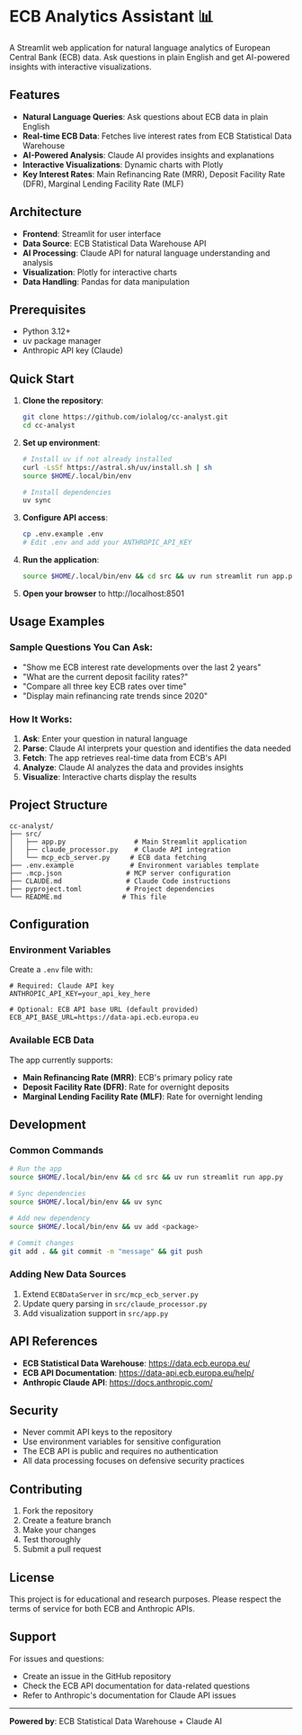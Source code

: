 # ECB Analytics Assistant 📊

A Streamlit web application for natural language analytics of European Central Bank (ECB) data. Ask questions in plain English and get AI-powered insights with interactive visualizations.

## Features

- **Natural Language Queries**: Ask questions about ECB data in plain English
- **Real-time ECB Data**: Fetches live interest rates from ECB Statistical Data Warehouse
- **AI-Powered Analysis**: Claude AI provides insights and explanations
- **Interactive Visualizations**: Dynamic charts with Plotly
- **Key Interest Rates**: Main Refinancing Rate (MRR), Deposit Facility Rate (DFR), Marginal Lending Facility Rate (MLF)

## Architecture

- **Frontend**: Streamlit for user interface
- **Data Source**: ECB Statistical Data Warehouse API
- **AI Processing**: Claude API for natural language understanding and analysis
- **Visualization**: Plotly for interactive charts
- **Data Handling**: Pandas for data manipulation

## Prerequisites

- Python 3.12+
- uv package manager
- Anthropic API key (Claude)

## Quick Start

1. **Clone the repository**:
   ```bash
   git clone https://github.com/iolalog/cc-analyst.git
   cd cc-analyst
   ```

2. **Set up environment**:
   ```bash
   # Install uv if not already installed
   curl -LsSf https://astral.sh/uv/install.sh | sh
   source $HOME/.local/bin/env
   
   # Install dependencies
   uv sync
   ```

3. **Configure API access**:
   ```bash
   cp .env.example .env
   # Edit .env and add your ANTHROPIC_API_KEY
   ```

4. **Run the application**:
   ```bash
   source $HOME/.local/bin/env && cd src && uv run streamlit run app.py
   ```

5. **Open your browser** to http://localhost:8501

## Usage Examples

### Sample Questions You Can Ask:

- "Show me ECB interest rate developments over the last 2 years"
- "What are the current deposit facility rates?"
- "Compare all three key ECB rates over time"
- "Display main refinancing rate trends since 2020"

### How It Works:

1. **Ask**: Enter your question in natural language
2. **Parse**: Claude AI interprets your question and identifies the data needed
3. **Fetch**: The app retrieves real-time data from ECB's API
4. **Analyze**: Claude AI analyzes the data and provides insights
5. **Visualize**: Interactive charts display the results

## Project Structure

```
cc-analyst/
├── src/
│   ├── app.py                 # Main Streamlit application
│   ├── claude_processor.py    # Claude API integration
│   └── mcp_ecb_server.py     # ECB data fetching
├── .env.example              # Environment variables template
├── .mcp.json                # MCP server configuration
├── CLAUDE.md                # Claude Code instructions
├── pyproject.toml           # Project dependencies
└── README.md               # This file
```

## Configuration

### Environment Variables

Create a `.env` file with:

```env
# Required: Claude API key
ANTHROPIC_API_KEY=your_api_key_here

# Optional: ECB API base URL (default provided)
ECB_API_BASE_URL=https://data-api.ecb.europa.eu
```

### Available ECB Data

The app currently supports:
- **Main Refinancing Rate (MRR)**: ECB's primary policy rate
- **Deposit Facility Rate (DFR)**: Rate for overnight deposits
- **Marginal Lending Facility Rate (MLF)**: Rate for overnight lending

## Development

### Common Commands

```bash
# Run the app
source $HOME/.local/bin/env && cd src && uv run streamlit run app.py

# Sync dependencies
source $HOME/.local/bin/env && uv sync

# Add new dependency
source $HOME/.local/bin/env && uv add <package>

# Commit changes
git add . && git commit -m "message" && git push
```

### Adding New Data Sources

1. Extend `ECBDataServer` in `src/mcp_ecb_server.py`
2. Update query parsing in `src/claude_processor.py`
3. Add visualization support in `src/app.py`

## API References

- **ECB Statistical Data Warehouse**: https://data.ecb.europa.eu/
- **ECB API Documentation**: https://data-api.ecb.europa.eu/help/
- **Anthropic Claude API**: https://docs.anthropic.com/

## Security

- Never commit API keys to the repository
- Use environment variables for sensitive configuration
- The ECB API is public and requires no authentication
- All data processing focuses on defensive security practices

## Contributing

1. Fork the repository
2. Create a feature branch
3. Make your changes
4. Test thoroughly
5. Submit a pull request

## License

This project is for educational and research purposes. Please respect the terms of service for both ECB and Anthropic APIs.

## Support

For issues and questions:
- Create an issue in the GitHub repository
- Check the ECB API documentation for data-related questions
- Refer to Anthropic's documentation for Claude API issues

---

**Powered by**: ECB Statistical Data Warehouse + Claude AI